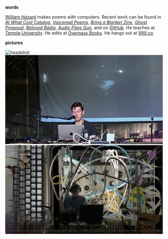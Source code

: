 **words**

[William Hazard](../) makes poems with computers. Recent work can be found in [_At What Cost Catalog_](https://catalogs.atwhatcost.me/), [_Voicemail Poems_](https://voicemailpoems.org/), [_Bring a Blanket Zine_](https://www.instagram.com/bringablanketreadingseries/), [_Ghost Proposal_](https://ghostproposal.com/), [_Beloved Radio_](https://beloved.wtf/), [_Audio Flare Gun_](https://audioflaregun.com/), and on [GitHub](https://github.com/williamthazard/). He teaches at [Temple University](https://liberalarts.temple.edu/academics/departments-and-programs/intellectual-heritage). He edits at [Overpass Books](https://overpassbooks.bigcartel.com/). He hangs out at [llllllll.co](https://llllllll.co)

**pictures**

![headshot](pics/headshot.png)
![events](pics/events.jpeg)
![header](pics/header.jpeg)
